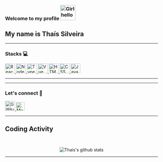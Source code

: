 ### Welcome to my profile <img width="50" src="https://media.tenor.com/images/826b0e88836aef3ff8ad7508098cf3dc/tenor.gif" alt="Girl hello" />

## My name is Thaís Silveira

----
### Stacks :computer:

<a href="https://reactjs.org/">
  <img height="32" src="https://cdn4.iconfinder.com/data/icons/logos-3/600/React.js_logo-512.png" alt="React"/>
</a>
<a href="https://nodejs.org/en/">
  <img height="32" src="https://cdn3.iconfinder.com/data/icons/popular-services-brands/512/node-512.png" alt="Node"/>
</a>
<a href="https://www.typescriptlang.org/">
  <img height="32" src="https://cdn2.iconfinder.com/data/icons/programming-languages-8/64/207_programming-program-language-code-typescript-512.png" alt="TypeScript"/>
</a>
<a href="https://vuejs.org/">
  <img height="32" src="https://cdn4.iconfinder.com/data/icons/logos-and-brands/512/367_Vuejs_logo-512.png" alt="Vue"/>
</a>
<a href="https://www.w3schools.com/html/">
  <img height="32" src="https://cdn0.iconfinder.com/data/icons/HTML5/512/HTML_Logo.png" alt="HTML"/>
</a>
<a href="https://www.w3schools.com/css/">
  <img height="32" src="https://cdn1.iconfinder.com/data/icons/logotypes/32/badge-css-3-512.png" alt="CSS"/>
</a>
<a href="https://www.javascript.com/">
  <img height="32" src="https://cdn2.iconfinder.com/data/icons/designer-skills/128/code-programming-javascript-software-develop-command-language-512.png" alt="JavaScript"/>
</a>


----

----

### Let's connect :electric_plug:
<a href="https://github.com/thaislsilveira">
  <img height="32" src="https://cdn3.iconfinder.com/data/icons/inficons/512/github.png" alt="GitHub"/>
 </a>
<a href="https://www.linkedin.com/in/tha%C3%ADs-laine-neves-da-silveira-455113137/">
  <img alt="My linkedin" width="28" src="https://www.flaticon.com/svg/static/icons/svg/1383/1383262.svg" />
</a>

----

## Coding Activity

<br/>

<p align="center">
  <img src="https://github-readme-stats.vercel.app/api?username=thaislsilveira&show_icons=true&theme=tokyonight" alt="Thais's github stats" />
</p>

----
